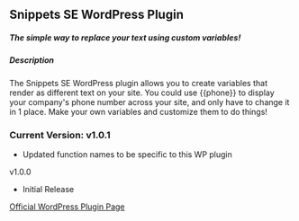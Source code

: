 ## Snippets SE WordPress Plugin
##### The simple way to replace your text using custom variables!

##### Description
The Snippets SE WordPress plugin allows you to create variables that render as different text on your site. You could use {{phone}} to display your company's phone number across your site, and only have to change it in 1 place. Make your own variables and customize them to do things!

### Current Version: v1.0.1
- Updated function names to be specific to this WP plugin

v1.0.0
- Initial Release

[Official WordPress Plugin Page](https://wordpress.org/plugins/snippets-se/)